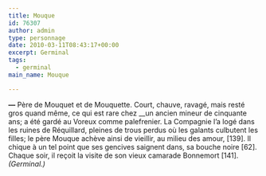 ```yaml
---
title: Mouque
id: 76307
author: admin
type: personnage
date: 2010-03-11T08:43:17+00:00
excerpt: Germinal
tags:
  - germinal
main_name: Mouque

---
```

**—** Père de Mouquet et de Mouquette. Court, chauve, ravagé, mais resté gros quand même, ce qui est rare chez __un ancien mineur de cinquante ans; a été gardé au Voreux comme palefrenier. La Compagnie l’a logé dans les ruines de Réquillard, pleines de trous perdus où les galants culbutent les filles; le père Mouque achève ainsi de vieillir, au milieu des amour, [139]. Il chique à un tel point que ses gencives saignent dans, sa bouche noire [62]. Chaque soir, il reçoit la visite de son vieux camarade Bonnemort [141]._(Germinal.)_